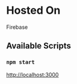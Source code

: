 # Hosted On

Firebase

## Available Scripts
### `npm start`

[http://localhost:3000](http://localhost:3000)

